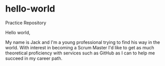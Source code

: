 # hello-world
Practice Repository

Hello world,

My name is Jack and I'm a young professional trying to find his way in the world. With interest in becoming a Scrum Master I'd like to get as much theoretical proficiency with services such as GitHub as I can to help me succeed in my career path.
